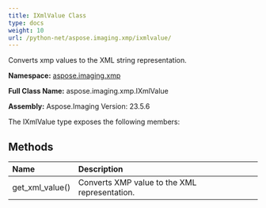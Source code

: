 ```yaml
---
title: IXmlValue Class
type: docs
weight: 10
url: /python-net/aspose.imaging.xmp/ixmlvalue/
---
```


Converts xmp values to the XML string representation.

**Namespace:** [aspose.imaging.xmp](/imaging/python-net/aspose.imaging.xmp/)

**Full Class Name:** aspose.imaging.xmp.IXmlValue

**Assembly:**  Aspose.Imaging Version: 23.5.6

The IXmlValue type exposes the following members:
## **Methods**
|**Name**|**Description**|
| :- | :- |
|get_xml_value()|Converts XMP value to the XML representation.|
